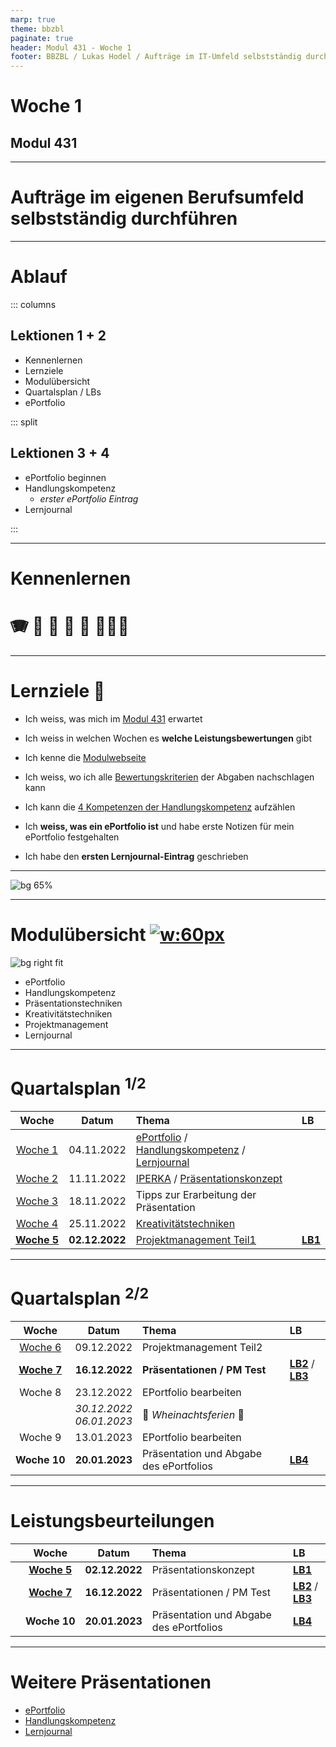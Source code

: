 ```yaml
---
marp: true
theme: bbzbl
paginate: true
header: Modul 431 - Woche 1
footer: BBZBL / Lukas Hodel / Aufträge im IT-Umfeld selbstständig durchführen
---
```


<!-- _class: big center -->

# Woche 1
## Modul 431 

---

<!-- _class: big -->

# **Aufträge** im eigenen Berufsumfeld **selbstständig durchführen**

---

# Ablauf

::: columns

## Lektionen **1 + 2**

- Kennenlernen
- Lernziele
- Modulübersicht
- Quartalsplan / LBs
- ePortfolio

::: split

## Lektionen **3 + 4**

- ePortfolio beginnen
- Handlungskompetenz
  - _erster ePortfolio Eintrag_
- Lernjournal

:::


---

<!-- _class: big -->

# Kennenlernen
# <!--fit--> :accordion: :guitar: :climbing: :runner: :lotus_position: :family_man_woman_girl:  

---

# Lernziele :dart:

- Ich weiss, was mich im [Modul 431](https://codingluke.github.io/bbzbl-modul-431/docs/) erwartet

- Ich weiss in welchen Wochen es **welche Leistungsbewertungen** gibt
- Ich kenne die [Modulwebseite](https://codingluke.github.io/bbzbl-modul-431)
- Ich weiss, wo ich alle [Bewertungskriterien](https://codingluke.github.io/bbzbl-modul-431/docs/beurteilungen) der Abgaben nachschlagen kann
- Ich kann die [4 Kompetenzen der Handlungskompetenz](https://codingluke.github.io/bbzbl-modul-431/docs/themen/handlungskompetenz#4-kompetenzen) aufzählen
- Ich **weiss, was ein ePortfolio ist** und habe erste Notizen für mein ePortfolio festgehalten
- Ich habe den **ersten Lernjournal-Eintrag** geschrieben

---

![bg 65%](./images/missverstaendnis-baum.jpg)

---

# Modulübersicht [![w:60px](./images/qrcode-themen.svg)](https://codingluke.github.io/bbzbl-modul-431/docs/themen/)

![bg right fit](./images/kompass.jpg)

- ePortfolio
- Handlungskompetenz
- Präsentationstechniken
- Kreativitätstechniken
- Projektmanagement
- Lernjournal

---

# Quartalsplan <sup>1/2</sup>

Woche | Datum | Thema | LB 
:---:|:---:|:---|:---
[Woche&nbsp;1](./woche-1) | 04.11.2022 | [ePortfolio](https://codingluke.github.io/bbzbl-modul-431/docs/themen/eportfolio) / [Handlungskompetenz](https://codingluke.github.io/bbzbl-modul-431/docs/themen/handlungskompetenz) / [Lernjournal](https://codingluke.github.io/bbzbl-modul-431/docs/themen/lernjournal) | 
[Woche&nbsp;2](./woche-2) | 11.11.2022 | [IPERKA](https://codingluke.github.io/bbzbl-modul-431/docs/themen/iperka) / [Präsentationskonzept](https://codingluke.github.io/bbzbl-modul-431/docs/themen/praesentationskonzept) | 
[Woche&nbsp;3](./woche-3) | 18.11.2022 | Tipps zur Erarbeitung der Präsentation | 
[Woche&nbsp;4](./woche-4) | 25.11.2022 | [Kreativitätstechniken](https://codingluke.github.io/bbzbl-modul-431/docs/themen/kreativitaetstechniken) | 
[**Woche&nbsp;5**](./woche-5) | **02.12.2022** | [Projektmanagement Teil1](https://codingluke.github.io/bbzbl-modul-431/docs/themen/projektmanagement) | [**LB1**](https://codingluke.github.io/bbzbl-modul-431/docs/beurteilungen/LB1) 

---

# Quartalsplan <sup>2/2</sup>

Woche | Datum | Thema | LB 
:---:|:---:|:---|:---
[Woche&nbsp;6](./woche-6) | 09.12.2022 | Projektmanagement Teil2 | 
[**Woche&nbsp;7**](https://codingluke.github.io/bbzbl-modul-431/docs/lektionen/woche-7) | **16.12.2022** | **Präsentationen / PM Test** | [**LB2**](https://codingluke.github.io/bbzbl-modul-431/docs/beurteilungen/LB2) / [**LB3**](https://codingluke.github.io/bbzbl-modul-431/docs/beurteilungen/LB3) 
Woche&nbsp;8 | 23.12.2022 | EPortfolio bearbeiten | 
|| _30.12.2022_<br/>_06.01.2023_| :christmas_tree: *Wheinachtsferien* :christmas_tree: | 
Woche&nbsp;9 | 13.01.2023 | EPortfolio bearbeiten | 
**Woche&nbsp;10** | **20.01.2023** | Präsentation und Abgabe des ePortfolios | [**LB4**](https://codingluke.github.io/bbzbl-modul-431/docs/beurteilungen/LB4)

---

# Leistungsbeurteilungen

||Woche | Datum | Thema | LB 
:---:|:---:|:---:|:---|:---
||[**Woche&nbsp;5**](./woche-5) | **02.12.2022** | Präsentationskonzept | [**LB1**](https://codingluke.github.io/bbzbl-modul-431/docs/beurteilungen/LB1) 
||[**Woche&nbsp;7**](./woche-7) | **16.12.2022** | Präsentationen / PM Test | [**LB2**](https://codingluke.github.io/bbzbl-modul-431/docs/beurteilungen/LB2) / [**LB3**](https://codingluke.github.io/bbzbl-modul-431/docs/beurteilungen/LB3) 
||**Woche&nbsp;10** | **20.01.2023** | Präsentation und Abgabe des ePortfolios | [**LB4**](https://codingluke.github.io/bbzbl-modul-431/docs/beurteilungen/LB4)

---

# Weitere Präsentationen

- [ePortfolio](https://codingluke.github.io/bbzbl-modul-431/slides/eportfolio)
- [Handlungskompetenz](https://codingluke.github.io/bbzbl-modul-431/slides/handlungskompetenz)
- [Lernjournal](https://codingluke.github.io/bbzbl-modul-431/slides/lernjournal)
